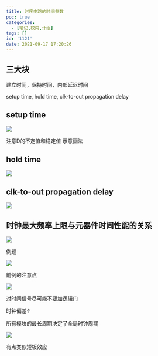 ```yaml
---
title: 时序电路的时间参数
poc: true
categories:
  - [笔记,校内,计组]
tags: []
id: '1121'
date: 2021-09-17 17:20:26
---
```


## 三大块

建立时间，保持时间，内部延迟时间

setup time, hold time, clk-to-out propagation delay

## setup time

![](https://raw.githubusercontent.com/Valkierja/ALLPIC/main/img/202303172100087.png)

注意D的不定值和稳定值 示意画法

## hold time

![](https://raw.githubusercontent.com/Valkierja/ALLPIC/main/img/202303172100580.png)

## clk-to-out propagation delay

![](https://raw.githubusercontent.com/Valkierja/ALLPIC/main/img/202303172100902.png)

## 时钟最大频率上限与元器件时间性能的关系

![](https://raw.githubusercontent.com/Valkierja/ALLPIC/main/img/202303172100368.png)

例题

![](https://raw.githubusercontent.com/Valkierja/ALLPIC/main/img/202303172101114.png)

前例的注意点

![](https://raw.githubusercontent.com/Valkierja/ALLPIC/main/img/202303172158312.png)

对时间信号尽可能不要加逻辑门

时钟偏差↑

所有模块的最长周期决定了全局时钟周期

![](https://raw.githubusercontent.com/Valkierja/ALLPIC/main/img/202303172101164.png)

有点类似短板效应